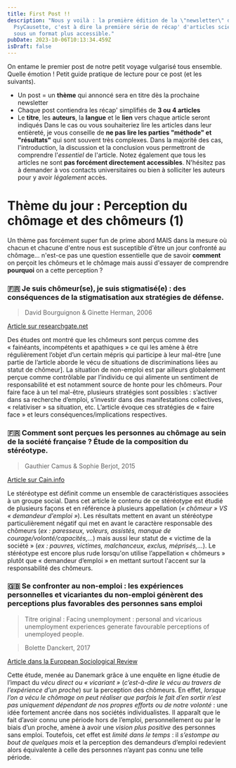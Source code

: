 ```yaml
---
title: First Post !!
description: "Nous y voilà : la première édition de la \"newsletter\" de
  PsyCausette, c'est à dire la première série de récap' d'articles scientifiques
  sous un format plus accessible."
pubDate: 2023-10-06T10:13:34.459Z
isDraft: false
---
```

On entame le premier post de notre petit voyage vulgarisé tous ensemble. Quelle émotion ! Petit guide pratique de lecture pour ce post (et les suivants).

* Un post = un **thème** qui annoncé sera en titre dès la prochaine newsletter
* Chaque post contiendra les récap' simplifiés de **3 ou 4 articles**
* Le **titre**, les **auteurs**, la **langue** et le **lien** vers chaque article seront indiqués
  Dans le cas ou vous souhaiteriez lire les articles dans leur entièreté, je vous conseille de **ne pas lire les parties "méthode" et "résultats"** qui sont souvent très complexes. Dans la majorité des cas, l'introduction, la discussion et la conclusion vous permettront de comprendre l'*essentiel* de l'article.
  Notez également que tous les articles ne sont **pas forcément directement accessibles**. N'hésitez pas à demander à vos contacts universitaires ou bien à solliciter les auteurs pour y avoir *légalement* accès.

# Thème du jour : Perception du chômage et des chômeurs (1)

Un thème pas forcément super fun de prime abord MAIS dans la mesure où chacun et chacune d'entre nous est susceptible d'être un jour confronté au chômage... n'est-ce pas une question essentielle que de savoir **comment** on perçoit les chômeurs et le chômage mais aussi d'essayer de comprendre **pourquoi** on a cette perception ?

### 🇫🇷 Je suis chômeur(se), je suis stigmatisé(e) : des conséquences de la stigmatisation aux stratégies de défense.

> David Bourguignon & Ginette Herman, 2006

[Article sur researchgate.net](https://www.researchgate.net/publication/234072080_Je_suis_chomeurse_je_suis_stigmatisee_Des_consequences_de_la_stigmatisation_aux_strategies_de_defense_de_soi/link/09e4150ed331bc35ae000000/download)

Des études ont montré que les chômeurs sont perçus comme des « fainéants, incompétents et apathiques » ce qui les amène à être régulièrement l’objet d’un certain mépris qui participe à leur mal-être \[une partie de l’article aborde le vécu de situations de discriminations liées au statut de chômeur]. La situation de non-emploi est par ailleurs globalement perçue comme contrôlable par
l’individu ce qui alimente un sentiment de responsabilité et est notamment source de honte pour les chômeurs. Pour faire face à un tel mal-être, plusieurs stratégies sont possibles : s’activer dans sa recherche d’emploi, s’investir dans des manifestations collectives, « relativiser » sa situation, etc. L’article évoque ces stratégies de « faire face » et leurs conséquences/implications respectives.

### 🇫🇷 Comment sont perçues les personnes au chômage au sein de la société française ? Étude de la composition du stéréotype.

> Gauthier Camus & Sophie Berjot, 2015

[Article sur Cain.info](https://www.cairn.info/revue-les-cahiers-internationaux-de-psychologie-sociale-2015-1-page-53.html)

Le stéréotype est définit comme un ensemble de caractéristiques associées à un groupe social. Dans cet article le contenu de ce stéréotype est étudié de plusieurs façons et en référence à plusieurs appellation (*« chômeur » VS « demandeur d’emploi »*). Les résultats mettent en avant un stéréotype particulièrement négatif qui met en avant le caractère responsable des chômeurs (*ex : paresseux, voleurs, assistés, manque de courage/volonté/capacités,…*) mais aussi leur statut de « victime de la société » (*ex : pauvres, victimes, malchanceux, exclus, méprisés,…*). Le stéréotype est encore plus rude lorsqu'on utilise l’appellation « chômeurs » plutôt que « demandeur d’emploi » en mettant surtout l'accent sur la responsabilité des chômeurs.

### 🇬🇧 Se confronter au non-emploi : les expériences personnelles et vicariantes du non-emploi génèrent des perceptions plus favorables des personnes sans emploi
> Titre original : Facing unemployment : personal and vicarious unemployment experiences generate favourable perceptions of unemployed people.

> Bolette Danckert, 2017

[Article dans la  European Sociological Review](https://doi.org/10.1093/esr/jcx076)

Cette étude, menée au Danemark grâce à une enquête en ligne étudie de l’impact du *vécu direct ou « vicariant »* (_c’est-à-dire le vécu au travers de l’expérience d’un proche_) sur la perception des chômeurs. En effet, *lorsque l’on a vécu le chômage on peut réaliser que parfois le fait d’en sortir n’est pas uniquement dépendant de nos propres efforts ou de notre volonté* : une idée fortement ancrée dans nos sociétés individualistes. Il apparaît que le fait d’avoir connu une période hors de l’emploi, personnellement ou par le biais d’un proche, amène à avoir une *vision plus positive* des personnes sans emploi. Toutefois, cet effet est *limité dans le temps* : il *s’estompe au bout de quelques mois* et la perception des demandeurs d’emploi redevient alors équivalente à celle des personnes n’ayant pas connu une telle période.